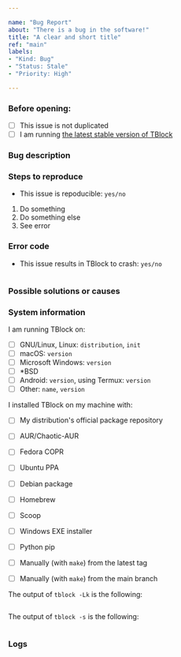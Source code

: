 ```yaml
---

name: "Bug Report"
about: "There is a bug in the software!"
title: "A clear and short title"
ref: "main"
labels:
- "Kind: Bug"
- "Status: Stale"
- "Priority: High"

---
```


### Before opening:
<!--
Before opening, please ensure that this issue is not duplicated.
Also, please remember that the more information you provide about the bug, the
faster we will be able to work on a fix.
-->

- [ ] This issue is not duplicated
- [ ] I am running [the latest stable version of TBlock](https://codeberg.org/tblock/tblock/releases/latest)

### Bug description
<!--
Please write a clear and concise description
-->

### Steps to reproduce

- This issue is repoducible: `yes/no`
<!-- 
If it is reproducible, enter the steps to reproduce it below
-->

1. Do something
2. Do something else
3. See error


### Error code

- This issue results in TBlock to crash: `yes/no`
<!-- 
If so, please enter the output of your terminal emulator below
-->

```

```

### Possible solutions or causes
<!--
If you are a developer, you can write your ideas about what causes this bug or how to fix it in this section. Otherwise, leave it blank or delete it.
-->


### System information
<!--
This section is not mandatory, but they can be really helpful in some cases.
If, however, you don't wish to disclose such information, you are free to delete this section.
-->

I am running TBlock on:
- [ ] GNU/Linux, Linux: `distribution`, `init` <!-- If you don't know which init system you use, it is probably "systemd" -->
- [ ] macOS: `version`
- [ ] Microsoft Windows: `version`
- [ ] *BSD
- [ ] Android: `version`, using Termux: `version`
- [ ] Other: `name`, `version`

I installed TBlock on my machine with:
- [ ] My distribution's official package repository
- [ ] AUR/Chaotic-AUR
- [ ] Fedora COPR
- [ ] Ubuntu PPA
- [ ] Debian package
- [ ] Homebrew
- [ ] Scoop
- [ ] Windows EXE installer
- [ ] Python pip
- [ ] Manually (with `make`) from the latest tag
- [ ] Manually (with `make`) from the main branch


The output of `tblock -Lk` is the following:

```

```

The output of `tblock -s` is the following:

```

```

### Logs
<!-- 
If you want, you can attach TBlock's log file for more information.
This is not required, but it can be useful for some bugs. Feel free to delete this section if you don't want to provide your log file.

Under UNIX-like systems, you can find the log file under:
-> /var/log/tblock.log

Under Android with Termux, you can find the log file under:
-> /data/data/com.termux/files/usr/var/log/tblock.log

Under Windows, you can find the log file under:
-> %ALLUSERSPROFILE%\TBlock\tblock.log
-->
